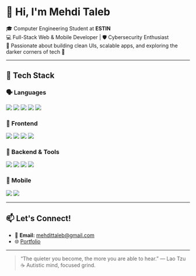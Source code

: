 # 👋 Hi, I'm Mehdi Taleb

🎓 Computer Engineering Student at **ESTIN**  
💻 Full-Stack Web & Mobile Developer | 🛡️ Cybersecurity Enthusiast  
🧠 Passionate about building clean UIs, scalable apps, and exploring the darker corners of tech 🔐

---

## 🧰 Tech Stack

### 🗣️ Languages  
<p>
  <img src="https://img.shields.io/badge/JavaScript-F7DF1E?logo=javascript&logoColor=black" />
  <img src="https://img.shields.io/badge/TypeScript-3178C6?logo=typescript&logoColor=white" />
  <img src="https://img.shields.io/badge/Python-3776AB?logo=python&logoColor=white" />
  <img src="https://img.shields.io/badge/C-00599C?logo=c&logoColor=white" />
  <img src="https://img.shields.io/badge/Java-007396?logo=java&logoColor=white" />
</p>

### 🎨 Frontend  
<p>
  <img src="https://img.shields.io/badge/React-61DAFB?logo=react&logoColor=black" />
  <img src="https://img.shields.io/badge/React Native-61DAFB?logo=react&logoColor=black" />
  <img src="https://img.shields.io/badge/Tailwind_CSS-06B6D4?logo=tailwind-css&logoColor=white" />
  <img src="https://img.shields.io/badge/Chakra_UI-319795?logo=chakra-ui&logoColor=white" />
</p>

### 🧩 Backend & Tools  
<p>
  <img src="https://img.shields.io/badge/Supabase-3ECF8E?logo=supabase&logoColor=white" />
  <img src="https://img.shields.io/badge/Node.js-339933?logo=nodedotjs&logoColor=white" />
  <img src="https://img.shields.io/badge/Git-F05032?logo=git&logoColor=white" />
  <img src="https://img.shields.io/badge/Figma-F24E1E?logo=figma&logoColor=white" />
</p>

### 📱 Mobile  
<p>
  <img src="https://img.shields.io/badge/React Native-61DAFB?logo=react&logoColor=black" />
  <img src="https://img.shields.io/badge/NativeWind-06B6D4?style=flat&logo=tailwind-css&logoColor=white" />
</p>

---

## 📫 Let's Connect!

- 📧 **Email:** mehdittaleb@gmail.com  
- 🌐 [Portfolio](https://mehdiportfoli0.netlify.app/)

---

> “The quieter you become, the more you are able to hear.” — Lao Tzu  
> ☕ Autistic mind, focused grind.
